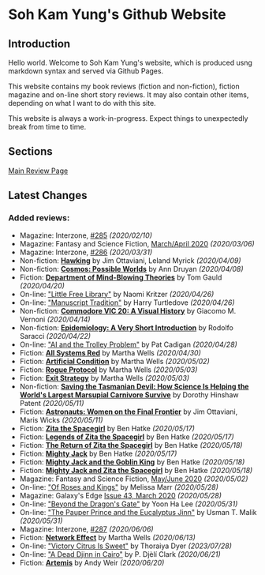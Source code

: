 # Soh Kam Yung's Github Website

## Introduction

Hello world. Welcome to Soh Kam Yung's website, which is produced usng markdown syntax and served via Github Pages.

This website contains my book reviews (fiction and non-fiction), fiction magazine and on-line short story reviews. It may also contain other items, depending on what I want to do with this site.

This website is always a work-in-progress. Expect things to unexpectedly break from time to time.

## Sections

[Main Review Page](reviews/README.md)

## Latest Changes

### Added reviews:
- Magazine: Interzone, [#285](reviews/magazines/Interzone/20200210-Interzone285.md) *(2020/02/10)*
- Magazine: Fantasy and Science Fiction, [March/April 2020](reviews/magazines/FantasyAndScienceFiction/20200306-FSF202003.md) *(2020/03/06)*
- Magazine: Interzone, [#286](reviews/magazines/Interzone/20200331-Interzone286.md) *(2020/03/31)*
- Non-fiction: [**Hawking**](reviews/nonfiction/2020/20200409-Hawking.md) by Jim Ottaviani, Leland Myrick *(2020/04/09)*
- Non-fiction: [**Cosmos: Possible Worlds**](reviews/nonfiction/2020/20200408-CosmosPossibleWorlds.md) by Ann Druyan *(2020/04/08)*
- Fiction: [**Department of Mind-Blowing Theories**](reviews/fiction/2020/20200420-DepartmentMindBlowingTheories.md) by Tom Gauld *(2020/04/20)*
- On-line: ["Little Free Library"](reviews/online/2020/20200426-LittleFreeLibrary.md) by Naomi Kritzer *(2020/04/26)*
- On-line: ["Manuscript Tradition"](reviews/online/2020/20200426-ManuscriptTradition.md) by Harry Turtledove *(2020/04/26)*
- Non-fiction: [**Commodore VIC 20: A Visual History**](reviews/nonfiction/2020/20200414-CommodoreVic20VisualHistory.md) by Giacomo M. Vernoni *(2020/04/14)*
- Non-fiction: [**Epidemiology: A Very Short Introduction**](reviews/nonfiction/2020/20200422-EpidemiologyVeryShortIntroduction.md) by Rodolfo Saracci *(2020/04/22)*
- On-line: ["AI and the Trolley Problem"](reviews/online/2020/20200428-AITrolleyProblem.md) by Pat Cadigan *(2020/04/28)*
- Fiction: [**All Systems Red**](reviews/fiction/2020/20200430-AllSystemsRed.md) by Martha Wells *(2020/04/30)*
- Fiction: [**Artificial Condition**](reviews/fiction/2020/20200502-ArtificialCondition.md) by Martha Wells *(2020/05/02)*
- Fiction: [**Rogue Protocol**](reviews/fiction/2020/20200503-ExitStrategy.md) by Martha Wells *(2020/05/03)*
- Fiction: [**Exit Strategy**](reviews/fiction/2020/20200503-ExitStrategy.md) by Martha Wells *(2020/05/03)*
- Non-fiction: [**Saving the Tasmanian Devil: How Science Is Helping the World's Largest Marsupial Carnivore Survive**](reviews/nonfiction/2020/20200511-SavingTasmanianDevil.md) by Dorothy Hinshaw Patent *(2020/05/11)*
- Fiction: [**Astronauts: Women on the Final Frontier**](fiction/2020/20200511-AstronautsWomenFinalFrontier.md) by Jim Ottaviani, Maris Wicks *(2020/05/11)*
- Fiction: [**Zita the Spacegirl**](reviews/fiction/2020/20200517-ZitaSpaceGirl.md) by Ben Hatke *(2020/05/17)*
- Fiction: [**Legends of Zita the Spacegirl**](reviews/fiction/2020/20200517-LegendsZitaSpaceGirl.md) by Ben Hatke *(2020/05/17)*
- Fiction: [**The Return of Zita the Spacegirl**](reviews/fiction/2020/20200518-ReturnZitaSpacegirl.md) by Ben Hatke *(2020/05/18)*
- Fiction: [**Mighty Jack**](reviews/fiction/2020/20200517-MightyJack.md) by Ben Hatke *(2020/05/17)*
- Fiction: [**Mighty Jack and the Goblin King**](reviews/fiction/2020/20200518-MightyJackGoblinKing.md) by Ben Hatke *(2020/05/18)*
- Fiction: [**Mighty Jack and Zita the Spacegirl**](reviews/fiction/2020/20200518-MightyJackZitaSpacegirl.md) by Ben Hatke *(2020/05/18)*
- Magazine: Fantasy and Science Fiction, [May/June 2020](reviews/magazines/FantasyAndScienceFiction/20200502-FSF202005.md) *(2020/05/02)*
- On-line: ["Of Roses and Kings"](reviews/online/2020/20200528-OfRosesKings.md) by Melissa Marr *(2020/05/28)*
- Magazine: Galaxy's Edge [Issue 43, March 2020](reviews/magazines/GalaxysEdge/20200528-GalaxysEdge43.md) *(2020/05/28)*
- On-line: ["Beyond the Dragon's Gate"](reviews/online/2020/20200531-BeyondDragonsGate.md) by Yoon Ha Lee *(2020/05/31)*
- On-line: ["The Pauper Prince and the Eucalyptus Jinn"](reviews/online/2020/20200531-PauperPrinceEucalyptusJinn.md) by Usman T. Malik *(2020/05/31)*
- Magazine: Interzone, [#287](reviews/magazines/Interzone/20200606-Interzone287.md) *(2020/06/06)*
- Fiction: [**Network Effect**](reviews/fiction/2020/20200613-NetworkEffect.md) by Martha Wells *(2020/06/13)*
- On-line: ["Victory Citrus Is Sweet"](reviews/online/2023/20230728-VictoryCitrusIsSweet.md) by Thoraiya Dyer *(2023/07/28)*
- On-line: ["A Dead Djinn in Cairo"](reviews/online/2020/20200621-DeadDjinnCairo.md) by P. Djèlí Clark *(2020/06/21)*
- Fiction: [**Artemis**](reviews/fiction/2020/20200620-Artemis.md) by Andy Weir *(2020/06/20)*
